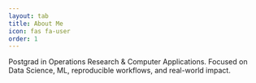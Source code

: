 ```yaml
---
layout: tab
title: About Me
icon: fas fa-user
order: 1
---
```

Postgrad in Operations Research & Computer Applications. Focused on Data Science, ML, reproducible workflows, and real-world impact.
